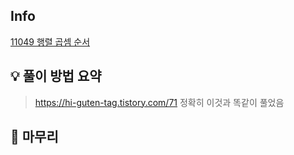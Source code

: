 ## Info
[11049 행렬 곱셈 순서](https://www.acmicpc.net/problem/11049)

## 💡 풀이 방법 요약
> https://hi-guten-tag.tistory.com/71
> 정확히 이것과 똑같이 풀었음

## 🙂 마무리
 